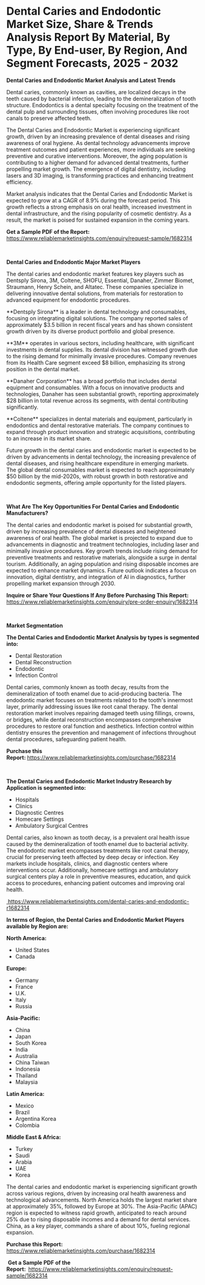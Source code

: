 <p><h1>Dental Caries and Endodontic Market Size, Share & Trends Analysis Report By Material, By Type, By End-user, By Region, And Segment Forecasts, 2025 - 2032</h1></p><p><strong>Dental Caries and Endodontic Market Analysis and Latest Trends</strong></p>
<p><p>Dental caries, commonly known as cavities, are localized decays in the teeth caused by bacterial infection, leading to the demineralization of tooth structure. Endodontics is a dental specialty focusing on the treatment of the dental pulp and surrounding tissues, often involving procedures like root canals to preserve affected teeth.</p><p>The Dental Caries and Endodontic Market is experiencing significant growth, driven by an increasing prevalence of dental diseases and rising awareness of oral hygiene. As dental technology advancements improve treatment outcomes and patient experiences, more individuals are seeking preventive and curative interventions. Moreover, the aging population is contributing to a higher demand for advanced dental treatments, further propelling market growth. The emergence of digital dentistry, including lasers and 3D imaging, is transforming practices and enhancing treatment efficiency.</p><p>Market analysis indicates that the Dental Caries and Endodontic Market is expected to grow at a CAGR of 8.9% during the forecast period. This growth reflects a strong emphasis on oral health, increased investment in dental infrastructure, and the rising popularity of cosmetic dentistry. As a result, the market is poised for sustained expansion in the coming years.</p></p>
<p><strong>Get a Sample PDF of the Report:&nbsp;</strong> <a href="https://www.reliablemarketinsights.com/enquiry/request-sample/1682314?utm_campaign=3037&utm_medium=2&utm_source=Github&utm_content=ia&utm_term=13042025&utm_id=dental-caries-and-endodontic">https://www.reliablemarketinsights.com/enquiry/request-sample/1682314</a></p>
<p>&nbsp;</p>
<p><strong>Dental Caries and Endodontic Major Market Players</strong></p>
<p><p>The dental caries and endodontic market features key players such as Dentsply Sirona, 3M, Coltene, SHOFU, Essential, Danaher, Zimmer Biomet, Straumann, Henry Schein, and Altatec. These companies specialize in delivering innovative dental solutions, from materials for restoration to advanced equipment for endodontic procedures.</p><p>**Dentsply Sirona** is a leader in dental technology and consumables, focusing on integrating digital solutions. The company reported sales of approximately $3.5 billion in recent fiscal years and has shown consistent growth driven by its diverse product portfolio and global presence.</p><p>**3M** operates in various sectors, including healthcare, with significant investments in dental supplies. Its dental division has witnessed growth due to the rising demand for minimally invasive procedures. Company revenues from its Health Care segment exceed $8 billion, emphasizing its strong position in the dental market.</p><p>**Danaher Corporation** has a broad portfolio that includes dental equipment and consumables. With a focus on innovative products and technologies, Danaher has seen substantial growth, reporting approximately $28 billion in total revenue across its segments, with dental contributing significantly.</p><p>**Coltene** specializes in dental materials and equipment, particularly in endodontics and dental restorative materials. The company continues to expand through product innovation and strategic acquisitions, contributing to an increase in its market share.</p><p>Future growth in the dental caries and endodontic market is expected to be driven by advancements in dental technology, the increasing prevalence of dental diseases, and rising healthcare expenditure in emerging markets. The global dental consumables market is expected to reach approximately $50 billion by the mid-2020s, with robust growth in both restorative and endodontic segments, offering ample opportunity for the listed players.</p></p>
<p>&nbsp;</p>
<p><strong>What Are The Key Opportunities For Dental Caries and Endodontic Manufacturers?</strong></p>
<p><p>The dental caries and endodontic market is poised for substantial growth, driven by increasing prevalence of dental diseases and heightened awareness of oral health. The global market is projected to expand due to advancements in diagnostic and treatment technologies, including laser and minimally invasive procedures. Key growth trends include rising demand for preventive treatments and restorative materials, alongside a surge in dental tourism. Additionally, an aging population and rising disposable incomes are expected to enhance market dynamics. Future outlook indicates a focus on innovation, digital dentistry, and integration of AI in diagnostics, further propelling market expansion through 2030.</p></p>
<p><strong>Inquire or Share Your Questions If Any Before Purchasing This Report:</strong> <a href="https://www.reliablemarketinsights.com/enquiry/pre-order-enquiry/1682314?utm_campaign=3037&utm_medium=2&utm_source=Github&utm_content=ia&utm_term=13042025&utm_id=dental-caries-and-endodontic">https://www.reliablemarketinsights.com/enquiry/pre-order-enquiry/1682314</a></p>
<p>&nbsp;</p>
<p><strong>Market Segmentation</strong></p>
<p><strong>The Dental Caries and Endodontic Market Analysis by types is segmented into:</strong></p>
<p><ul><li>Dental Restoration</li><li>Dental Reconstruction</li><li>Endodontic</li><li>Infection Control</li></ul></p>
<p><p>Dental caries, commonly known as tooth decay, results from the demineralization of tooth enamel due to acid-producing bacteria. The endodontic market focuses on treatments related to the tooth's innermost layer, primarily addressing issues like root canal therapy. The dental restoration market involves repairing damaged teeth using fillings, crowns, or bridges, while dental reconstruction encompasses comprehensive procedures to restore oral function and aesthetics. Infection control within dentistry ensures the prevention and management of infections throughout dental procedures, safeguarding patient health.</p></p>
<p><strong>Purchase this Report:&nbsp;</strong><a href="https://www.reliablemarketinsights.com/purchase/1682314?utm_campaign=3037&utm_medium=2&utm_source=Github&utm_content=ia&utm_term=13042025&utm_id=dental-caries-and-endodontic">https://www.reliablemarketinsights.com/purchase/1682314</a></p>
<p>&nbsp;</p>
<p><strong>The Dental Caries and Endodontic Market Industry Research by Application is segmented into:</strong></p>
<p><ul><li>Hospitals</li><li>Clinics</li><li>Diagnostic Centres</li><li>Homecare Settings</li><li>Ambulatory Surgical Centres</li></ul></p>
<p><p>Dental caries, also known as tooth decay, is a prevalent oral health issue caused by the demineralization of tooth enamel due to bacterial activity. The endodontic market encompasses treatments like root canal therapy, crucial for preserving teeth affected by deep decay or infection. Key markets include hospitals, clinics, and diagnostic centers where interventions occur. Additionally, homecare settings and ambulatory surgical centers play a role in preventive measures, education, and quick access to procedures, enhancing patient outcomes and improving oral health.</p></p>
<p><a href="https://www.reliablemarketinsights.com/dental-caries-and-endodontic-r1682314?utm_campaign=3037&utm_medium=2&utm_source=Github&utm_content=ia&utm_term=13042025&utm_id=dental-caries-and-endodontic">&nbsp;https://www.reliablemarketinsights.com/dental-caries-and-endodontic-r1682314</a></p>
<p><strong>In terms of Region, the Dental Caries and Endodontic Market Players available by Region are:</strong></p>
<p>
    <p> <strong> North America: </strong>
        <ul>
            <li>United States</li>
            <li>Canada</li>
        </ul>
        </p> 
    <p> <strong> Europe: </strong>
        <ul>
            <li>Germany</li>
            <li>France</li>
            <li>U.K.</li>
            <li>Italy</li>
            <li>Russia</li>
        </ul>
        </p> 
    <p> <strong> Asia-Pacific: </strong>
        <ul>
            <li>China</li>
            <li>Japan</li>
            <li>South Korea</li>
            <li>India</li>
            <li>Australia</li>
            <li>China Taiwan</li>
            <li>Indonesia</li>
            <li>Thailand</li>
            <li>Malaysia</li>
        </ul>
        </p> 
    <p> <strong> Latin America: </strong>
        <ul>
            <li>Mexico</li>
            <li>Brazil</li>
            <li>Argentina Korea</li>
            <li>Colombia</li>
        </ul>
        </p> 
    <p> <strong> Middle East & Africa: </strong>
        <ul>
            <li>Turkey</li>
            <li>Saudi</li>
            <li>Arabia</li>
            <li>UAE</li>
            <li>Korea</li>
        </ul>
    </p>
    </p>
<p><p>The dental caries and endodontic market is experiencing significant growth across various regions, driven by increasing oral health awareness and technological advancements. North America holds the largest market share at approximately 35%, followed by Europe at 30%. The Asia-Pacific (APAC) region is expected to witness rapid growth, anticipated to reach around 25% due to rising disposable incomes and a demand for dental services. China, as a key player, commands a share of about 10%, fueling regional expansion.</p></p>
<p><strong>Purchase this Report: </strong><a href="https://www.reliablemarketinsights.com/purchase/1682314?utm_campaign=3037&utm_medium=2&utm_source=Github&utm_content=ia&utm_term=13042025&utm_id=dental-caries-and-endodontic">https://www.reliablemarketinsights.com/purchase/1682314</a></p>
<p>&nbsp;<strong>Get a Sample PDF of the Report:&nbsp;&nbsp;</strong><a href="https://www.reliablemarketinsights.com/enquiry/request-sample/1682314?utm_campaign=3037&utm_medium=2&utm_source=Github&utm_content=ia&utm_term=13042025&utm_id=dental-caries-and-endodontic">https://www.reliablemarketinsights.com/enquiry/request-sample/1682314</a></p>
<p><strong></strong></p>
<p><p></p><p></p><p></p></p>